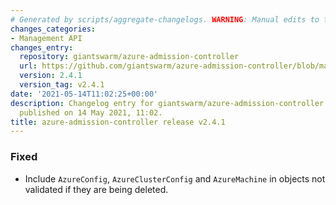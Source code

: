 ```yaml
---
# Generated by scripts/aggregate-changelogs. WARNING: Manual edits to this files will be overwritten.
changes_categories:
- Management API
changes_entry:
  repository: giantswarm/azure-admission-controller
  url: https://github.com/giantswarm/azure-admission-controller/blob/master/CHANGELOG.md#241---2021-05-14
  version: 2.4.1
  version_tag: v2.4.1
date: '2021-05-14T11:02:25+00:00'
description: Changelog entry for giantswarm/azure-admission-controller version 2.4.1,
  published on 14 May 2021, 11:02.
title: azure-admission-controller release v2.4.1
---
```


### Fixed
- Include `AzureConfig`, `AzureClusterConfig` and `AzureMachine` in objects not validated if they are being deleted.
